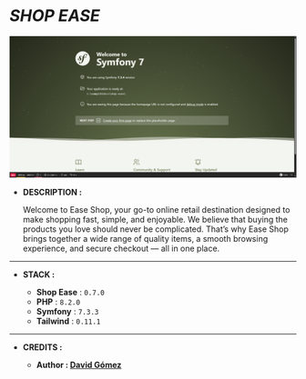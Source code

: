 # _SHOP EASE_

![THUMBNAIL](resources/img/Thumbnail.png)

- **DESCRIPTION :**

  Welcome to Ease Shop, your go-to online retail destination designed to make shopping fast, simple, and enjoyable. We believe that buying the products you love should never be complicated. That’s why Ease Shop brings together a wide range of quality items, a smooth browsing experience, and secure checkout — all in one place.

---

- **STACK :**

  - **Shop Ease** : `0.7.0`
  - **PHP** : `8.2.0`
  - **Symfony** : `7.3.3`
  - **Tailwind** : `0.11.1`

---

- **CREDITS :**

  - **Author : [David Gómez](https://github.com/DavidGomezToca)**
